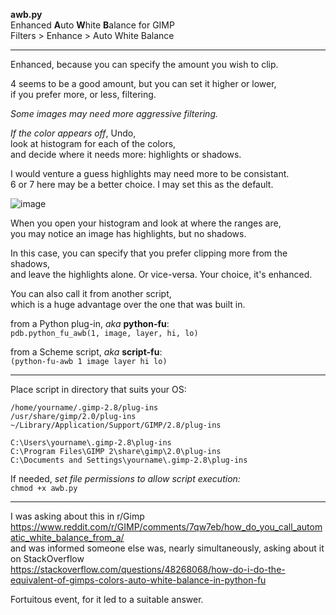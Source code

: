 **awb.py**  
Enhanced **A**uto **W**hite **B**alance for GIMP  
Filters > Enhance > Auto White Balance  

---

Enhanced, because you can specify the amount you wish to clip.  

4 seems to be a good amount, but you can set it higher or lower,  
if you prefer more, or less, filtering.  

*Some images may need more aggressive filtering.*  

*If the color appears off*, Undo,  
look at histogram for each of the colors,  
and decide where it needs more: highlights or shadows.  

I would venture a guess highlights may need more to be consistant.  
6 or 7 here may be a better choice.  I may set this as the default.  

![image](https://pbs.twimg.com/media/DTzLQn_WAAESxH9?format=jpg)  

When you open your histogram and look at where the ranges are,  
you may notice an image has highlights, but no shadows.  

In this case, you can specify that you prefer clipping more from the shadows,  
and leave the highlights alone.  Or vice-versa.  Your choice, it's enhanced.  

You can also call it from another script,  
which is a huge advantage over the one that was built in.  

from a Python plug-in, *aka* **python-fu**:  
`pdb.python_fu_awb(1, image, layer, hi, lo)`  

from a Scheme script, *aka* **script-fu**:  
`(python-fu-awb 1 image layer hi lo)`  

---

Place script in directory that suits your OS:

    /home/yourname/.gimp-2.8/plug-ins  
  	/usr/share/gimp/2.0/plug-ins  
    ~/Library/Application/Support/GIMP/2.8/plug-ins  

  	C:\Users\yourname\.gimp-2.8\plug-ins  
  	C:\Program Files\GIMP 2\share\gimp\2.0\plug-ins  
  	C:\Documents and Settings\yourname\.gimp-2.8\plug-ins  

If needed, *set file permissions to allow script execution:*  
    `chmod +x awb.py`  
    
---
I was asking about this in r/Gimp  
https://www.reddit.com/r/GIMP/comments/7qw7eb/how_do_you_call_automatic_white_balance_from_a/  
and was informed someone else was, nearly simultaneously, asking about it on StackOverflow  
https://stackoverflow.com/questions/48268068/how-do-i-do-the-equivalent-of-gimps-colors-auto-white-balance-in-python-fu  

Fortuitous event, for it led to a suitable answer.

  
